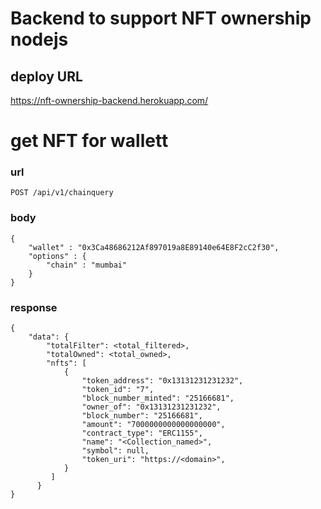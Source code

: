 # Backend to support NFT ownership nodejs


## deploy URL

https://nft-ownership-backend.herokuapp.com/

# get NFT for wallett

### url
`POST /api/v1/chainquery`

### body 
```
{
    "wallet" : "0x3Ca48686212Af897019a8E89140e64E8F2cC2f30",
    "options" : {
        "chain" : "mumbai"
    }
}
```
### response

```
{
    "data": {
        "totalFilter": <total_filtered>,
        "totalOwned": <total_owned>,
        "nfts": [
            {
                "token_address": "0x13131231231232",
                "token_id": "7",
                "block_number_minted": "25166681",
                "owner_of": "0x13131231231232",
                "block_number": "25166681",
                "amount": "7000000000000000000",
                "contract_type": "ERC1155",
                "name": "<Collection_named>",
                "symbol": null,
                "token_uri": "https://<domain>",
            }
         ]
      }
}
```
